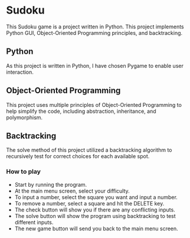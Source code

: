 # Sudoku
This Sudoku game is a project written in Python. This project implements Python GUI, Object-Oriented Programming principles, and backtracking.

## Python
As this project is written in Python, I have chosen Pygame to enable user interaction.

## Object-Oriented Programming
This project uses multiple principles of Object-Oriented Programming to help simplify the code, including abstraction, inheritance, and polymorphism.

## Backtracking
The solve method of this project utilized a backtracking algorithm to recursively test for correct choices for each available spot.


### How to play
- Start by running the program.
- At the main menu screen, select your difficulty.
- To input a number, select the square you want and input a number.
- To remove a number, select a square and hit the DELETE key.
- The check button will show you if there are any conflicting inputs.
- The solve button will show the program using backtracking to test different inputs.
- The new game button will send you back to the main menu screen.